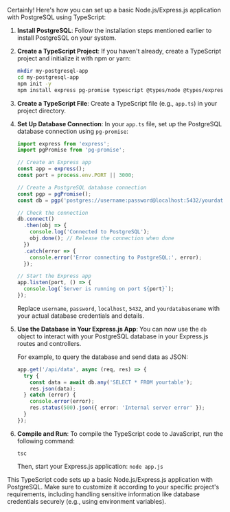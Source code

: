 Certainly! Here's how you can set up a basic Node.js/Express.js application with PostgreSQL using TypeScript:

1. **Install PostgreSQL**: Follow the installation steps mentioned earlier to install PostgreSQL on your system.

2. **Create a TypeScript Project**: If you haven't already, create a TypeScript project and initialize it with npm or yarn:

   ```bash
   mkdir my-postgresql-app
   cd my-postgresql-app
   npm init -y
   npm install express pg-promise typescript @types/node @types/express
   ```

3. **Create a TypeScript File**: Create a TypeScript file (e.g., `app.ts`) in your project directory.

4. **Set Up Database Connection**: In your `app.ts` file, set up the PostgreSQL database connection using `pg-promise`:

   ```typescript
   import express from 'express';
   import pgPromise from 'pg-promise';

   // Create an Express app
   const app = express();
   const port = process.env.PORT || 3000;

   // Create a PostgreSQL database connection
   const pgp = pgPromise();
   const db = pgp('postgres://username:password@localhost:5432/yourdatabasename');

   // Check the connection
   db.connect()
     .then(obj => {
       console.log('Connected to PostgreSQL');
       obj.done(); // Release the connection when done
     })
     .catch(error => {
       console.error('Error connecting to PostgreSQL:', error);
     });

   // Start the Express app
   app.listen(port, () => {
     console.log(`Server is running on port ${port}`);
   });
   ```

   Replace `username`, `password`, `localhost`, `5432`, and `yourdatabasename` with your actual database credentials and details.

5. **Use the Database in Your Express.js App**: You can now use the `db` object to interact with your PostgreSQL database in your Express.js routes and controllers.

   For example, to query the database and send data as JSON:

   ```typescript
   app.get('/api/data', async (req, res) => {
     try {
       const data = await db.any('SELECT * FROM yourtable');
       res.json(data);
     } catch (error) {
       console.error(error);
       res.status(500).json({ error: 'Internal server error' });
     }
   });
   ```

6. **Compile and Run**: To compile the TypeScript code to JavaScript, run the following command:

   `tsc`

   Then, start your Express.js application:
    `node app.js`

This TypeScript code sets up a basic Node.js/Express.js application with PostgreSQL. Make sure to customize it according to your specific project's requirements, including handling sensitive information like database credentials securely (e.g., using environment variables).